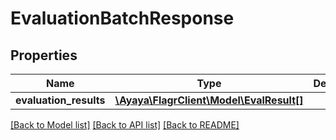 # EvaluationBatchResponse

## Properties
Name | Type | Description | Notes
------------ | ------------- | ------------- | -------------
**evaluation_results** | [**\Ayaya\FlagrClient\Model\EvalResult[]**](EvalResult.md) |  | 

[[Back to Model list]](../../README.md#documentation-for-models) [[Back to API list]](../../README.md#documentation-for-api-endpoints) [[Back to README]](../../README.md)

